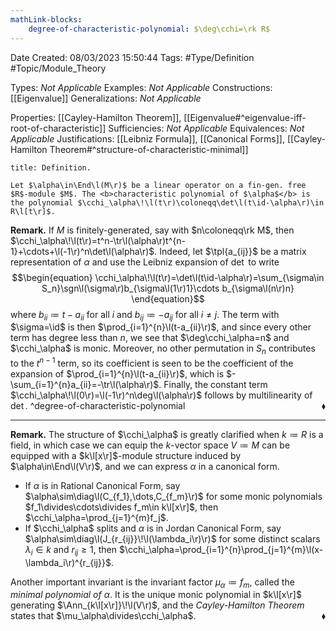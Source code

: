 ```yaml
---
mathLink-blocks:
    degree-of-characteristic-polynomial: $\deg\cchi=\rk R$
---
```


<div class="topSpace"></div>

Date Created: 08/03/2023 15:50:44
Tags: #Type/Definition #Topic/Module_Theory

Types: <i>Not Applicable</i>
Examples: <i>Not Applicable</i>
Constructions: [[Eigenvalue]]
Generalizations: <i>Not Applicable</i>

Properties: [[Cayley-Hamilton Theorem]], [[Eigenvalue#^eigenvalue-iff-root-of-characteristic]]
Sufficiencies: <i>Not Applicable</i>
Equivalences: <i>Not Applicable</i>
Justifications: [[Leibniz Formula]], [[Canonical Forms]], [[Cayley-Hamilton Theorem#^structure-of-characteristic-minimal]]

``` ad-Definition
title: Definition.

Let $\alpha\in\End\l(M\r)$ be a linear operator on a fin-gen. free $R$-module $M$. The <b>characteristic polynomial of $\alpha$</b> is the polynomial $\cchi_\alpha\!\l(t\r)\coloneqq\det\l(t\id-\alpha\r)\in R\l[t\r]$.

```

<b>Remark.</b> If $M$ is finitely-generated, say with $n\coloneqq\rk M$, then $\cchi_\alpha\!\l(t\r)=t^n-\tr\l(\alpha\r)t^{n-1}+\cdots+\l(-1\r)^n\det\l(\alpha\r)$. Indeed, let $\tpl{a_{ij}}$ be a matrix representation of $\alpha$ and use the Leibniz expansion of $\det$ to write
$$\begin{equation}
    \cchi_\alpha\!\l(t\r)=\det\l(t\id-\alpha\r)=\sum_{\sigma\in S_n}\sgn\l(\sigma\r)b_{\sigma\l(1\r)1}\cdots b_{\sigma\l(n\r)n}
\end{equation}$$
where $b_{ii}\coloneqq t-a_{ii}$ for all $i$ and $b_{ij}\coloneqq-a_{ij}$ for all $i\neq j$. The term with $\sigma=\id$ is then $\prod_{i=1}^{n}\l(t-a_{ii}\r)$, and since every other term has degree less than $n$, we see that $\deg\cchi_\alpha=n$ and $\cchi_\alpha$ is monic. Moreover, no other permutation in $S_n$ contributes to the $t^{n-1}$ term, so its coefficient is seen to be the coefficient of the expansion of $\prod_{i=1}^{n}\l(t-a_{ii}\r)$, which is $-\sum_{i=1}^{n}a_{ii}=-\tr\l(\alpha\r)$. Finally, the constant term $\cchi_\alpha\!\l(0\r)=\l(-1\r)^n\deg\l(\alpha\r)$ follows by multilinearity of $\det$.<span style="float:right;">$\blacklozenge$</span>
^degree-of-characteristic-polynomial

---

<b>Remark.</b> The structure of $\cchi_\alpha$ is greatly clarified when $k\coloneqq R$ is a field, in which case we can equip the $k$-vector space $V\coloneqq M$ can be equipped with a $k\l[x\r]$-module structure induced by $\alpha\in\End\l(V\r)$, and we can express $\alpha$ in a canonical form.
* If $\alpha$ is in Rational Canonical Form, say $\alpha\sim\diag\l(C_{f_1},\dots,C_{f_m}\r)$ for some monic polynomials $f_1\divides\cdots\divides f_m\in k\l[x\r]$, then $\cchi_\alpha=\prod_{j=1}^{m}f_j$.
* If $\cchi_\alpha$ splits and $\alpha$ is in Jordan Canonical Form, say $\alpha\sim\diag\l(J_{r_{ij}}\!\l(\lambda_i\r)\r)$ for some distinct scalars $\lambda_i\in k$ and $r_{ij}\geq1$, then $\cchi_\alpha=\prod_{i=1}^{n}\prod_{j=1}^{m}\l(x-\lambda_i\r)^{r_{ij}}$.

Another important invariant is the invariant factor $\mu_\alpha\coloneqq f_m$, called the <i>minimal polynomial of $\alpha$</i>. It is the unique monic polynomial in $k\l[x\r]$ generating $\Ann_{k\l[x\r]}\!\l(V\r)$, and the <i>Cayley-Hamilton Theorem</i> states that $\mu_\alpha\divides\cchi_\alpha$.<span style="float:right;">$\blacklozenge$</span>
